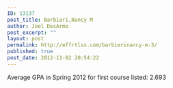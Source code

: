 ```yaml
---
ID: 13137
post_title: Barbieri,Nancy M
author: Joel DesArmo
post_excerpt: ""
layout: post
permalink: http://effrtlss.com/barbierinancy-m-3/
published: true
post_date: 2012-11-02 20:54:22
---
```

<p>Average GPA in Spring 2012 for first course listed: 2.693</p>